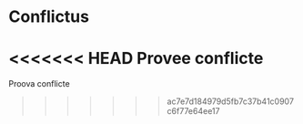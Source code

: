 # Conflictus
<<<<<<< HEAD
Provee conflicte
=======
Proova conflicte
>>>>>>> ac7e7d184979d5fb7c37b41c0907c6f77e64ee17

